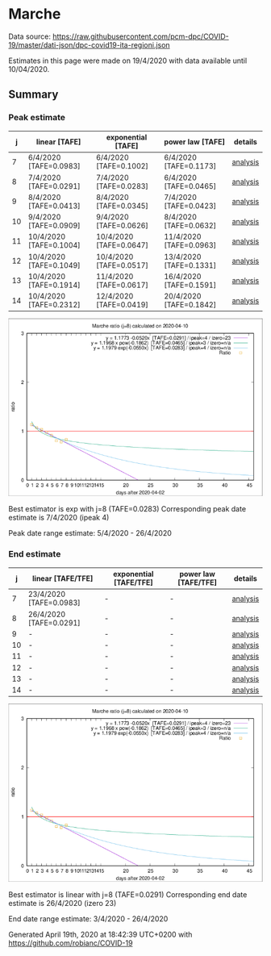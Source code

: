 # Marche


Data source: https://raw.githubusercontent.com/pcm-dpc/COVID-19/master/dati-json/dpc-covid19-ita-regioni.json

Estimates in this page were made on 19/4/2020 with data available until 10/04/2020.


## Summary 

### Peak estimate 
|j|linear [TAFE]|exponential [TAFE]|power law [TAFE]|details|
|---|----|-----------|---------|-------|
|7|6/4/2020 [TAFE=0.0983]|6/4/2020 [TAFE=0.1002]|6/4/2020 [TAFE=0.1173]|[analysis](COVID-19_marche_j7_2020-04-10.md)|
|8|7/4/2020 [TAFE=0.0291]|7/4/2020 [TAFE=0.0283]|6/4/2020 [TAFE=0.0465]|[analysis](COVID-19_marche_j8_2020-04-10.md)|
|9|8/4/2020 [TAFE=0.0413]|8/4/2020 [TAFE=0.0345]|7/4/2020 [TAFE=0.0423]|[analysis](COVID-19_marche_j9_2020-04-10.md)|
|10|9/4/2020 [TAFE=0.0909]|9/4/2020 [TAFE=0.0626]|8/4/2020 [TAFE=0.0632]|[analysis](COVID-19_marche_j10_2020-04-10.md)|
|11|10/4/2020 [TAFE=0.1004]|10/4/2020 [TAFE=0.0647]|11/4/2020 [TAFE=0.0963]|[analysis](COVID-19_marche_j11_2020-04-10.md)|
|12|10/4/2020 [TAFE=0.1049]|10/4/2020 [TAFE=0.0517]|13/4/2020 [TAFE=0.1331]|[analysis](COVID-19_marche_j12_2020-04-10.md)|
|13|10/4/2020 [TAFE=0.1914]|11/4/2020 [TAFE=0.0617]|16/4/2020 [TAFE=0.1591]|[analysis](COVID-19_marche_j13_2020-04-10.md)|
|14|10/4/2020 [TAFE=0.2312]|12/4/2020 [TAFE=0.0419]|20/4/2020 [TAFE=0.1842]|[analysis](COVID-19_marche_j14_2020-04-10.md)|

![best peak estimate](COVID-19_marche_j8_2020-04-10.png)

Best estimator is exp with j=8 (TAFE=0.0283)
Corresponding peak date estimate is 7/4/2020 (ipeak 4)


Peak date range estimate: 5/4/2020 - 26/4/2020

### End estimate 
|j|linear [TAFE/TFE]|exponential [TAFE/TFE]|power law [TAFE/TFE]|details|
|---|----|-----------|---------|-------|
|7|23/4/2020 [TAFE=0.0983]|-|-|[analysis](COVID-19_marche_j7_2020-04-10.md)|
|8|26/4/2020 [TAFE=0.0291]|-|-|[analysis](COVID-19_marche_j8_2020-04-10.md)|
|9|-|-|-|[analysis](COVID-19_marche_j9_2020-04-10.md)|
|10|-|-|-|[analysis](COVID-19_marche_j10_2020-04-10.md)|
|11|-|-|-|[analysis](COVID-19_marche_j11_2020-04-10.md)|
|12|-|-|-|[analysis](COVID-19_marche_j12_2020-04-10.md)|
|13|-|-|-|[analysis](COVID-19_marche_j13_2020-04-10.md)|
|14|-|-|-|[analysis](COVID-19_marche_j14_2020-04-10.md)|

![best zero estimate](COVID-19_marche_j8_2020-04-10.png)

Best estimator is linear with j=8 (TAFE=0.0291)
Corresponding end date estimate is 26/4/2020 (izero 23)


End date range estimate: 3/4/2020 - 26/4/2020

Generated April 19th, 2020 at 18:42:39 UTC+0200 with https://github.com/robianc/COVID-19
